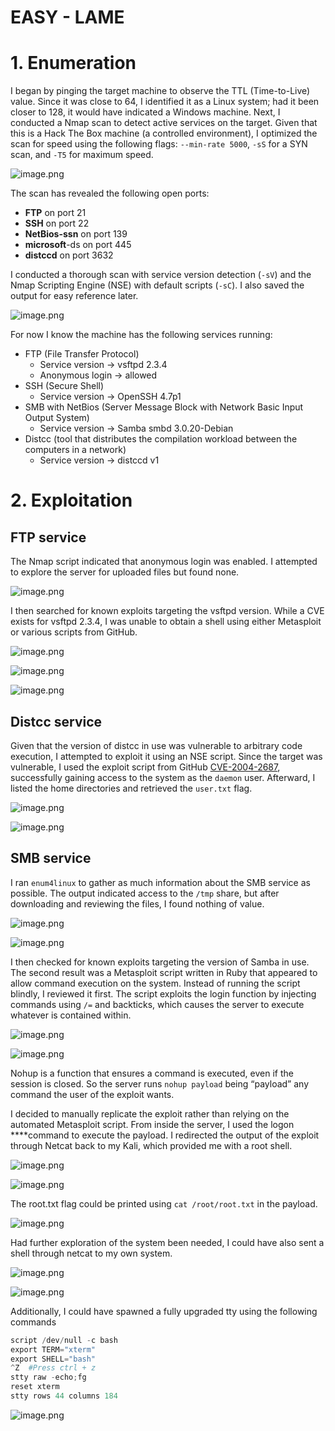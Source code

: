 # EASY - LAME

# 1. Enumeration

I began by pinging the target machine to observe the TTL (Time-to-Live) value. Since it was close to 64, I identified it as a Linux system; had it been closer to 128, it would have indicated a Windows machine. Next, I conducted a Nmap scan to detect active services on the target. Given that this is a Hack The Box machine (a controlled environment), I optimized the scan for speed using the following flags: `--min-rate 5000`, `-sS` for a SYN scan, and `-T5` for maximum speed.

![image.png](EASY-LAME/image.png)

The scan has revealed the following open ports:

- **FTP** on port 21
- **SSH** on port 22
- **NetBios-ssn** on port 139
- **microsoft**-ds on port 445
- **distccd** on port 3632

 I conducted a thorough scan with service version detection (`-sV`) and the Nmap Scripting Engine (NSE) with default scripts (`-sC`). I also saved the output for easy reference later.

![image.png](EASY-LAME/image%201.png)

For now I know the machine has the following services running:

- FTP (File Transfer Protocol)
    - Service version → vsftpd 2.3.4
    - Anonymous login → allowed
- SSH (Secure Shell)
    - Service version → OpenSSH 4.7p1
- SMB with NetBios (Server Message Block with Network Basic Input Output System)
    - Service version → Samba smbd 3.0.20-Debian
- Distcc (tool that distributes the compilation workload between the computers in a network)
    - Service version → distccd v1

# 2. Exploitation

## FTP service

The Nmap script indicated that anonymous login was enabled. I attempted to explore the server for uploaded files but found none. 

![image.png](EASY-LAME/image%202.png)

 I then searched for known exploits targeting the vsftpd version. While a CVE exists for vsftpd 2.3.4, I was unable to obtain a shell using either Metasploit or various scripts from GitHub.

![image.png](EASY-LAME/image%203.png)

![image.png](EASY-LAME/image%204.png)

![image.png](EASY-LAME/image%205.png)

## **Distcc service**

Given that the version of distcc in use was vulnerable to arbitrary code execution, I attempted to exploit it using an NSE script. Since the target was vulnerable, I used the exploit script from GitHub [CVE-2004-2687](https://github.com/k4miyo/CVE-2004-2687/blob/k4miyo/CVE-2004-2687.py), successfully gaining access to the system as the `daemon` user. Afterward, I listed the home directories and retrieved the `user.txt` flag.

![image.png](EASY-LAME/image%206.png)

![image.png](EASY-LAME/image%207.png)

## **SMB service**

I ran `enum4linux` to gather as much information about the SMB service as possible. The output indicated access to the `/tmp` share, but after downloading and reviewing the files, I found nothing of value.

![image.png](EASY-LAME/image%208.png)

![image.png](EASY-LAME/image%209.png)

I then checked for known exploits targeting the version of Samba in use. The second result was a Metasploit script written in Ruby that appeared to allow command execution on the system. Instead of running the script blindly, I reviewed it first. The script exploits the login function by injecting commands using `/=` and backticks, which causes the server to execute whatever is contained within.

![image.png](EASY-LAME/image%2010.png)

![image.png](EASY-LAME/image%2011.png)

Nohup is a function that ensures a command is executed, even if the session is closed. So the server runs `nohup payload` being “payload” any command the user of the exploit wants.

I decided to manually replicate the exploit rather than relying on the automated Metasploit script. From inside the server, I used the logon ****command to execute the payload. I redirected the output of the exploit through Netcat back to my Kali, which provided me with a root shell.

![image.png](EASY-LAME/image%2012.png)

![image.png](EASY-LAME/image%2013.png)

The root.txt flag could be printed using `cat /root/root.txt` in the payload.

![image.png](EASY-LAME/image%2014.png)

Had further exploration of the system been needed, I could have also sent a shell through netcat to my own system.

![image.png](EASY-LAME/image%2015.png)

![image.png](EASY-LAME/image%2016.png)

Additionally, I could have spawned a fully upgraded tty using the following commands

```python
script /dev/null -c bash
export TERM="xterm"
export SHELL="bash"
^Z  #Press ctrl + z
stty raw -echo;fg
reset xterm
stty rows 44 columns 184
```

![image.png](EASY-LAME/image%2017.png)
